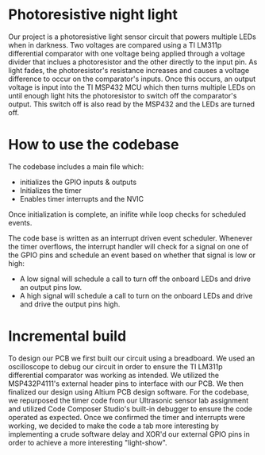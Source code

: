 # Photoresistive night light
Our project is a photoresistive light sensor circuit that powers multiple LEDs when in darkness. Two voltages are compared using a TI LM311p differential comparator with one voltage being applied through a voltage divider that inclues a photoresistor and the other directly to the input pin. As light fades, the photoresistor's resistance increases and causes a voltage difference to occur on the comparator's inputs. Once this occurs, an output voltage is input into the TI MSP432 MCU which then turns multiple LEDs on until enough light hits the photoresistor to switch off the comparator's output. This switch off is also read by the MSP432 and the LEDs are turned off.

# How to use the codebase
The codebase includes a main file which:
* initializes the GPIO inputs & outputs
* Initializes the timer
* Enables timer interrupts and the NVIC

Once initialization is complete, an inifite while loop checks for scheduled events.

The code base is written as an interrupt driven event scheduler. Whenever the timer overflows, the interrupt handler will check for a signal on one of the GPIO pins and schedule an event based on whether that signal is low or high:
* A low signal will schedule a call to turn off the onboard LEDs and drive an output pins low. 
* A high signal will schedule a call to turn on the onboard LEDs and drive and drive the output pins high.

# Incremental build
To design our PCB we first built our circuit using a breadboard. We used an oscilloscope to debug our circuit in order to ensure the TI LM311p differential comparator was working as intended. We utilized the MSP432P4111's external header pins to interface with our PCB. We then finalized our design using Altium PCB design software. For the codebase, we repurposed the timer code from our Ultrasonic sensor lab assignment and utilized Code Composer Studio's built-in debugger to ensure the code operated as expected. Once we confirmed the timer and interrupts were working, we decided to make the code a tab more interesting by implementing a crude software delay and XOR'd our external GPIO pins in order to achieve a more interesting "light-show".